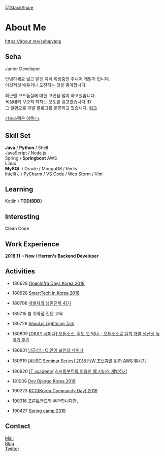 [![StackShare](https://img.shields.io/badge/tech-stack-0690fa.svg?style=flat)](https://stackshare.io/sehajyang/my-stack)
# About Me
https://about.me/sehajyang
## Seha

Junior Developer

안녕하세요 넓고 얕은 지식 확장중인 주니어 개발자 입니다.         
이것저것 배우거나 도전하는 것을 좋아합니다.   

최근엔 코드품질에 대한 고민을 많이 하고있습니다.  
욕심내되 꾸준히 하자는 모토를 갖고있습니다 :D  
그 일환으로 개발 블로그를 운영하고 있습니다. [링크](https://sehajyang.github.io/)

[기술스택은 이쪽:point_left:](https://stackshare.io/sehajyang/my-stack)


## Skill Set

**Java** / **Python** / Shell  
JavaScript / Node.js   
Spring / **Springboot** 
AWS  
Linux    
**MySQL** / Oracle / MongoDB / Redis  
Intelli J / PyCharm / VS Code / Web Storm / Vim  

## Learning

Kotlin / **TDD(BDD)**

## Interesting

Clean Code

## Work Experience

**2018.11 ~ Now / Herren's Backend Developer**

## Activities

* 180628 [OpenInfra Days Korea 2018](https://www.openinfradays.kr/)

* 180628 [SmartTech in Korea 2018](http://www.smarttechshow.co.kr/)

* 180708 [개발자의 생존전략 41기](https://onoffmix.com/event/139310)

* 180715 웹 취약점 진단 교육

* 180728 [Seoul.js Lightning Talk](https://seoul.js.org/meetups/2018.07.27.html)

* 180809 [[OKKY 세미나] 오픈소스, 줘도 못 먹나 - 오픈소스로 팀의 개발 생산성 높이기 후기](https://sehajyang.github.io/2018/08/09/okky-opensource-seminar.html)

* 180901 [남궁성님 C 언어 포인터 세미나](https://m.cafe.naver.com/ArticleRead.nhn?clubid=10286641&articleid=154893&page=1&boardtype=L&menuid=208)

* 180919 [[AUSG Seminar Series] 2018 F/W 초보자를 위한 AWS 뿌시기](https://www.meetup.com/ko-KR/awskrug/events/254611413/)

* 180920 [[T academy]스프링부트를 이용한 웹 서비스 개발하기](https://tacademy.skplanet.com/front/tacademy/courseinfo/campus.action)

* 181006 [Dev Django Korea 2018](https://festa.io/events/86)

* 190223 [KCD(Korea Community Day) 2019](https://kcd2019.festa.io/)

* 190316 [프론트엔드와 무관합니다만,](https://festa.io/events/212)

* 190427 [Spring camp 2019](https://www.springcamp.io/2019)


## Contact

[Mail](mailto:sehajyang@gmail.com)  
[Blog](https://sehajyang.github.io/)  
[Twitter](https://twitter.com/sehajyang)  


